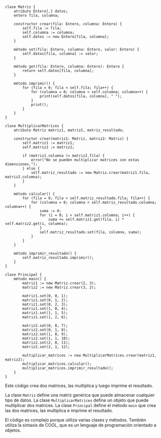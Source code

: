 ```cool
clase Matriz {
    atributo Entero[,] datos;
    entero fila, columna;

    constructor crear(fila: Entero, columna: Entero) {
        self.fila := fila;
        self.columna := columna;
        self.datos := new Entero[fila, columna];
    }

    método set(fila: Entero, columna: Entero, valor: Entero) {
        self.datos[fila, columna] := valor;
    }

    método get(fila: Entero, columna: Entero): Entero {
        return self.datos[fila, columna];
    }

    método imprimir() {
        for (fila = 0; fila < self.fila; fila++) {
            for (columna = 0; columna < self.columna; columna++) {
                print(self.datos[fila, columna], " ");
            }
            print();
        }
    }
}

clase MultiplicarMatrices {
    atributo Matriz matriz1, matriz2, matriz_resultado;

    constructor crear(matriz1: Matriz, matriz2: Matriz) {
        self.matriz1 := matriz1;
        self.matriz2 := matriz2;

        if (matriz1.columna != matriz2.fila) {
            error("No se pueden multiplicar matrices con estas dimensiones.");
        } else {
            self.matriz_resultado := new Matriz.crear(matriz1.fila, matriz2.columna);
        }
    }

    método calcular() {
        for (fila = 0; fila < self.matriz_resultado.fila; fila++) {
            for (columna = 0; columna < self.matriz_resultado.columna; columna++) {
                suma := 0;
                for (i = 0; i < self.matriz1.columna; i++) {
                    suma += self.matriz1.get(fila, i) * self.matriz2.get(i, columna);
                }
                self.matriz_resultado.set(fila, columna, suma);
            }
        }
    }

    método imprimir_resultado() {
        self.matriz_resultado.imprimir();
    }
}

clase Principal {
    método main() {
        matriz1 := new Matriz.crear(2, 3);
        matriz2 := new Matriz.crear(3, 2);

        matriz1.set(0, 0, 1);
        matriz1.set(0, 1, 2);
        matriz1.set(0, 2, 3);
        matriz1.set(1, 0, 4);
        matriz1.set(1, 1, 5);
        matriz1.set(1, 2, 6);

        matriz2.set(0, 0, 7);
        matriz2.set(0, 1, 8);
        matriz2.set(1, 0, 9);
        matriz2.set(1, 1, 10);
        matriz2.set(2, 0, 11);
        matriz2.set(2, 1, 12);

        multiplicar_matrices := new MultiplicarMatrices.crear(matriz1, matriz2);
        multiplicar_matrices.calcular();
        multiplicar_matrices.imprimir_resultado();
    }
}
```

Este código crea dos matrices, las multiplica y luego imprime el resultado.

La clase `Matriz` define una matriz genérica que puede almacenar cualquier tipo de datos. La clase `MultiplicarMatrices` define un objeto que puede multiplicar dos matrices. La clase `Principal` define el método `main` que crea las dos matrices, las multiplica e imprime el resultado.

El código es complejo porque utiliza varias clases y métodos. También utiliza la sintaxis de COOL, que es un lenguaje de programación orientado a objetos.